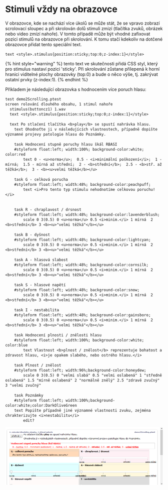 # Stimuli vždy na obrazovce

V obrazovce, kde se nachází více úkolů se může stát, že se vpravo zobrazí scrolovací sloupec a při skrolován dolů stimuli zmizí \(tlačítka zvuků, obrázek nebo video zmizí nahoře\). V tomto případě může být vhodné zafixovat pozici stimulů na obrazovce při skrolování. K tomu stačí kdekoliv na dotčené obrazovce přidat tento speciální text.

```text
text <style>.stimulus{position:sticky;top:0;z-index:1}</style>
```

{% hint style="warning" %}
tento text ve skutečnosti přidá CSS styl, který pro stimulus nastaví pozici 'sticky'. Při skrolování zůstane přilepená k horní hranici viditelné plochy obrazovky \(top:0\) a bude o něco výše, tj. zakrývat  ostatní prvky \(z-index:1\).
{% endhint %}

Příkladem je následující obrazovka s hodnocením více poruch hlasu:

```text
test demo2Scrolling.ptest
screen rolování dlouhého obsahu, 1 stimul nahoře 
  stimulus(buttoncz1) 1.wav
  text <style>.stimulus{position:sticky;top:0;z-index:1}</style>
  
  text Po stlačení tlačítka <b>play</b> se spustí nahrávka hlasu.
    text Ohodnoťte ji v následujících vlastnostech, případně dopište významné projevy patologie hlasu do Poznámky.
          
    task Hodnocení stupně poruchy hlasu škál RBASI
    #styleform float:left; width:100%; background-color:white; color:red
 		text 0 - <u>norma</u>;  0.5 - <i>minimální poškození</i>;  1 - mírná;  1.5 - mírná až střední;  2 - <b>střední</b>;  2.5 - <b>stř. až těžká</b>;  3 - <b><u>velmi těžká</b></u> 
    
    task G - celková porucha
    #styleform float:left; width:48%; background-color:peachpuff;
 		text <i>Pro tento typ stimulu nehodnotíme celkovou poruchu!</i>
    
    
    task R - chraplavost / drsnost
    #styleform float:left; width:48%; background-color:lavenderblush;
 		scale 0 3(0.5) 0 <u>norma</u> 0.5 <i>minim.</i> 1 mírná  2 <b>střední</b> 3 <b><u>"velmi těžká"</b></u>
    
    task B - dyšnost
    #styleform float:left; width:48%; background-color:lightcyan;
 		scale 0 3(0.5) 0 <u>norma</u> 0.5 <i>minim.</i> 1 mírná  2 <b>střední</b> 3 <b><u>"velmi těžká"</b></u>
    
    task A - hlasová slabost
    #styleform float:left; width:48%; background-color:cornsilk;
 		scale 0 3(0.5) 0 <u>norma</u> 0.5 <i>minim.</i> 1 mírná  2 <b>střední</b> 3 <b><u>"velmi těžká"</b></u>
    
    task S - hlasové napětí
    #styleform float:left; width:48%; background-color:snow;
 		scale 0 3(0.5) 0 <u>norma</u> 0.5 <i>minim.</i> 1 mírná  2 <b>střední</b> 3 <b><u>"velmi těžká"</b></u>
    
    task I - nestabilita
    #styleform float:left; width:48%; background-color:gainsboro;
 		scale 0 3(0.5) 0 <u>norma</u> 0.5 <i>minim.</i> 1 mírná  2 <b>střední</b> 3 <b><u>"velmi těžká"</b></u>
    
    task Hodnocení plnosti / znělosti hlasu
    #styleform float:left; width:100%; background-color:white; color:blue
 		text Vlastnost <b>plnost / znělost</b> reprezentuje bohatost a zdravost hlasu, <i>je opakem slabého, nebo ostrého hlasu.</i>
        
    task Plnost / znělost
    #styleform float:left; width:96%;background-color:honeydew;
 		scale 0 3(0.5) 0 "velmi slabá" 0.5 "velmi oslabená" 1 "středně oslabená" 1.5 "mírně oslabená" 2 "normálně znělý" 2.5 "zdravě zvučný" 3 "velmi zvučný"
  	
    task Poznámky
    #styleform float:left; width:100%;background-color:white;color:DarkOliveGreen
    text Popište případně jiné významné vlastnosti zvuku, zejména chrakterizujte <i>nestabilitu</i>
		edit?

```





![P&#x159;i skrolov&#xE1;n&#xED; obrazovky z&#xFA;stane tla&#x10D;&#xED;tko pro p&#x159;ehr&#xE1;n&#xED; zvuku viset naho&#x159;e.](../.gitbook/assets/atc3dmhnok.gif)

